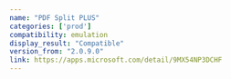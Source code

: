 ```yaml
---
name: "PDF Split PLUS"
categories: ['prod']
compatibility: emulation
display_result: "Compatible"
version_from: "2.0.9.0"
link: https://apps.microsoft.com/detail/9MX54NP3DCHF
---
```

